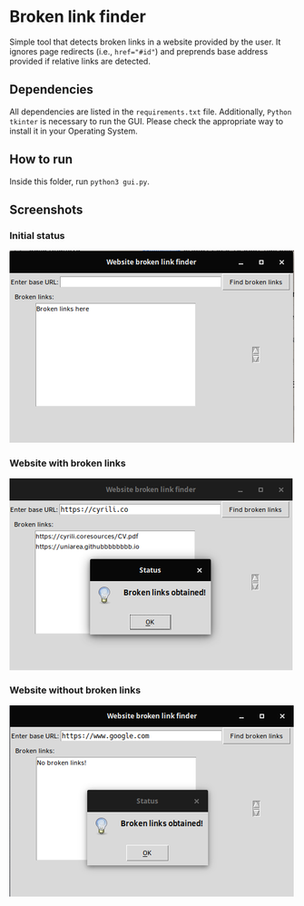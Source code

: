 # Broken link finder

Simple tool that detects broken links in a website provided by the user.
It ignores page redirects (i.e., `href="#id"`) and preprends base address provided if relative links are detected.

## Dependencies

All dependencies are listed in the `requirements.txt` file.
Additionally, `Python tkinter` is necessary to run the GUI.
Please check the appropriate way to install it in your Operating System.

## How to run

Inside this folder, run `python3 gui.py`.

## Screenshots
### Initial status
![Tool GUI at startup](screenshots/PreUsage.png)

### Website with broken links
![Tool output on a website with broken links](screenshots/Output_WithBrokenLinks.png)

### Website without broken links
![Tool output on a website without broken links](screenshots/Output_NoBrokenLinks.png)
